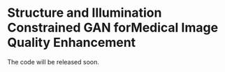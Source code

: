 # Structure and Illumination Constrained GAN forMedical Image Quality Enhancement
The code will be released soon.
